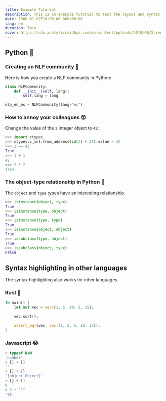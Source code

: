 ```yaml
---
title: Example Tutorial
description: This is an example tutorial to test the layout and syntax highlighting.
date: 1900-01-02T16:00:00.000+00:00
lang: en
duration: 7min
cover: https://cdn.analyticsvidhya.com/wp-content/uploads/2019/06/Screenshot-from-2019-06-17-19-53-10.png
---
```


## Python 🚀

### Creating an NLP community 🤗

Here is how you create a NLP community in Python:

```python
class NLPCommunity:
    def __init__(self, lang):
        self.lang = lang

nlp_en_es = NLPCommunity(lang="es")
```


### How to annoy your colleagues 😡

Change the value of the `2` integer object to `42`:


```python
>>> import ctypes
>>> ctypes.c_int.from_address(id(2) + 24).value = 42
>>> 2 == 42
True
>>> 1 + 1
42
>>> 2 * 2
1764
```

### The object-type relationship in Python 🤯

The `object` and `type` types have an interesting relationship.

```python
>>> isinstance(object, type)
True
>>> isinstance(type, object)
True
>>> isinstance(type, type)
True
>>> isinstance(object, object)
True
>>> issubclass(type, object)
True
>>> issubclass(object, type)
False
```

## Syntax highlighting in other languages

The syntax highlighting also works for other languages.

### Rust 🦀

```rust
fn main() {
    let mut vec = vec![1, 5, 10, 2, 15];
    
    vec.sort();

    assert_eq!(vec, vec![1, 2, 5, 10, 15]);
}
```


### Javascript 😭

```javascript
> typeof NaN
'number'
> [] + []
''
> [] + {}
'[object Object]'
> {} + []
0
> 9 + "1"
'91'
```
